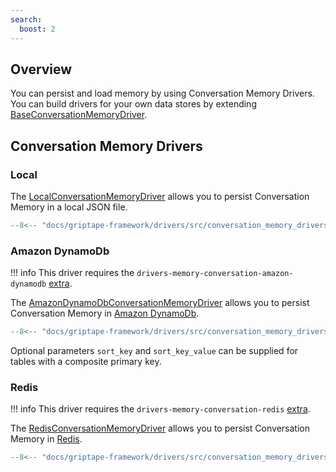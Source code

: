 ```yaml
---
search:
  boost: 2 
---
```


## Overview

You can persist and load memory by using Conversation Memory Drivers. You can build drivers for your own data stores by extending [BaseConversationMemoryDriver](../../reference/griptape/drivers/memory/conversation/base_conversation_memory_driver.md).

## Conversation Memory Drivers

### Local

The [LocalConversationMemoryDriver](../../reference/griptape/drivers/memory/conversation/local_conversation_memory_driver.md) allows you to persist Conversation Memory in a local JSON file.

```python
--8<-- "docs/griptape-framework/drivers/src/conversation_memory_drivers_1.py"
```

### Amazon DynamoDb

!!! info
    This driver requires the `drivers-memory-conversation-amazon-dynamodb` [extra](../index.md#extras).

The [AmazonDynamoDbConversationMemoryDriver](../../reference/griptape/drivers/memory/conversation/amazon_dynamodb_conversation_memory_driver.md) allows you to persist Conversation Memory in [Amazon DynamoDb](https://aws.amazon.com/dynamodb/).

```python
--8<-- "docs/griptape-framework/drivers/src/conversation_memory_drivers_2.py"
```
Optional parameters `sort_key` and `sort_key_value` can be supplied for tables with a composite primary key.


### Redis

!!! info
    This driver requires the `drivers-memory-conversation-redis` [extra](../index.md#extras).

The [RedisConversationMemoryDriver](../../reference/griptape/drivers/memory/conversation/redis_conversation_memory_driver.md) allows you to persist Conversation Memory in [Redis](https://redis.io/).

```python
--8<-- "docs/griptape-framework/drivers/src/conversation_memory_drivers_3.py"
```
